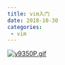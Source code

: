 ```yaml
---
title: vim入门
date: 2018-10-30
categories: 
 - vim
---
```


[![y9350P.gif](https://s3.ax1x.com/2021/01/28/y9350P.gif)](https://imgchr.com/i/y9350P)

